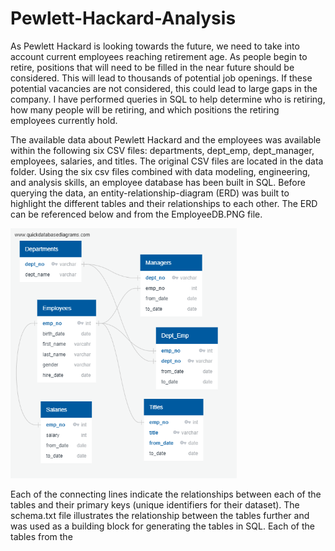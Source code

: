 # Pewlett-Hackard-Analysis

As Pewlett Hackard is looking towards the future, we need to take into account current employees reaching retirement age. As people begin to retire, positions that will need to be filled in the near future should be considered. This will lead to thousands of potential job openings. If these potential vacancies are not considered, this could lead to large gaps in the company. I have performed queries in SQL to help determine who is retiring, how many people will be retiring, and which positions the retiring employees currently hold.  

The available data about Pewlett Hackard and the employees was available within the following six CSV files: departments, dept_emp, dept_manager, employees, salaries, and titles. The original CSV files are located in the data folder. Using the six csv files combined with data modeling, engineering, and analysis skills, an employee database has been built in SQL. Before querying the data, an entity-relationship-diagram (ERD) was built to highlight the different tables and their relationships to each other. The ERD can be referenced below and from the EmployeeDB.PNG file.

<img src="EmployeeDB.png" height="400">

Each of the connecting lines indicate the relationships between each of the tables and their primary keys (unique identifiers for their dataset). The schema.txt file illustrates the relationship between the tables further and was used as a building block for generating the tables in SQL. Each of the tables from the 
